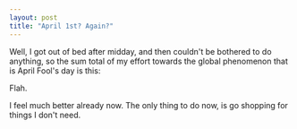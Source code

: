 ```yaml
---
layout: post
title: "April 1st? Again?"
---
```

Well, I got out of bed after midday, and then couldn't be bothered to do
anything, so the sum total of my effort towards the global phenomenon that is
April Fool's day is this:

Flah.

I feel much better already now. The only thing to do now, is go shopping for
things I don't need.

